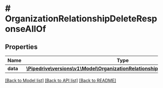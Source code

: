 # # OrganizationRelationshipDeleteResponseAllOf

## Properties

Name | Type | Description | Notes
------------ | ------------- | ------------- | -------------
**data** | [**\Pipedrive\versions\v1\Model\OrganizationRelationshipDeleteResponseAllOfData**](OrganizationRelationshipDeleteResponseAllOfData.md) |  |

[[Back to Model list]](../../README.md#models) [[Back to API list]](../../README.md#endpoints) [[Back to README]](../../README.md)
